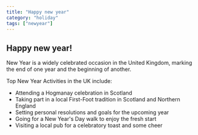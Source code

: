 ```yaml
---
title: "Happy new year"
category: "holiday"
tags: ["newyear"]
---
```


## Happy new year!

New Year is a widely celebrated occasion in the United Kingdom, marking the end of one year and the beginning of another.

Top New Year Activities in the UK include:

- Attending a Hogmanay celebration in Scotland
- Taking part in a local First-Foot tradition in Scotland and Northern England
- Setting personal resolutions and goals for the upcoming year
- Going for a New Year's Day walk to enjoy the fresh start
- Visiting a local pub for a celebratory toast and some cheer
